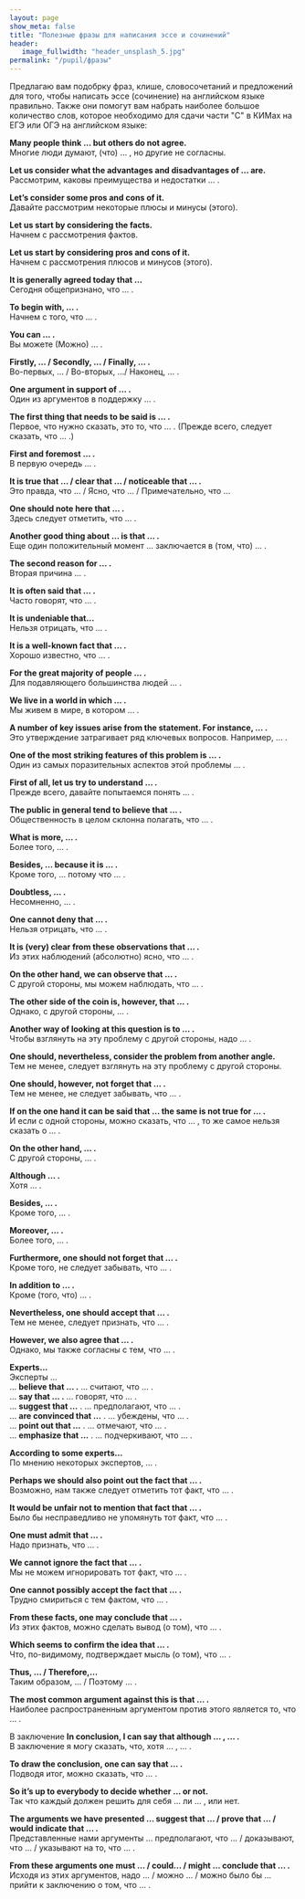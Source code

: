 ```yaml
---
layout: page
show_meta: false
title: "Полезные фразы для написания эссе и сочинений"
header:
   image_fullwidth: "header_unsplash_5.jpg"
permalink: "/pupil/фразы"
---
```

Предлагаю вам подобрку фраз, клише, словосочетаний и предложений для того, чтобы написать эссе (сочинение) на английском языке правильно. 
Также они помогут вам набрать наиболее большое количество слов, которое необходимо для сдачи части "C" в КИМах на ЕГЭ или ОГЭ на английском языке:

 
**Many people think … but others do not agree.**  
Многие люди думают, (что) … , но другие не согласны.

**Let us consider what the advantages and disadvantages of … are.**  
Рассмотрим, каковы преимущества и недостатки … .

**Let’s consider some pros and cons of it.**  
Давайте рассмотрим некоторые плюсы и минусы (этого).

**Let us start by considering the facts.**  
Начнем с рассмотрения фактов.

**Let us start by considering pros and cons of it.**  
Начнем с рассмотрения плюсов и минусов (этого).

**It is generally agreed today that …**  
Сегодня общепризнано, что … .

**To begin with, … .**  
Начнем с того, что … .

**You can … .**  
Вы можете (Можно) … .

**Firstly, … / Secondly, … / Finally, … .**  
Во-первых, … / Во-вторых, …/ Наконец, … .

**One argument in support of … .**  
Один из аргументов в поддержку … .

**The first thing that needs to be said is … .**  
Первое, что нужно сказать, это то, что … .
(Прежде всего, следует сказать, что … .)

**First and foremost … .**  
В первую очередь … .

**It is true that … / clear that … / noticeable that … .**  
Это правда, что … / Ясно, что … / Примечательно, что …

**One should note here that … .**  
Здесь следует отметить, что … .

**Another good thing about … is that … .**  
Еще один положительный момент … заключается в (том, что) … .

**The second reason for … .**  
Вторая причина … .

**It is often said that … .**  
Часто говорят, что … .

**It is undeniable that…**  
Нельзя отрицать, что … .

**It is a well-known fact that … .**  
Хорошо известно, что … .

**For the great majority of people … .**  
Для подавляющего большинства людей … .

**We live in a world in which … .**  
Мы живем в мире, в котором … .

**A number of key issues arise from the statement. For instance, … .**  
Это утверждение затрагивает ряд ключевых вопросов. Например, … .

**One of the most striking features of this problem is … .**  
Один из самых поразительных аспектов этой проблемы … .

**First of all, let us try to understand … .**  
Прежде всего, давайте попытаемся понять … .

**The public in general tend to believe that … .**  
Общественность в целом склонна полагать, что … .

**What is more, … .**  
Более того, … .

**Besides, … because it is … .**  
Кроме того, … потому что … .

**Doubtless, … .**  
Несомненно, … .

**One cannot deny that … .**  
Нельзя отрицать, что … .

**It is (very) clear from these observations that … .**  
Из этих наблюдений (абсолютно) ясно, что … .

**On the other hand, we can observe that … .**  
С другой стороны, мы можем наблюдать, что … .

**The other side of the coin is, however, that … .**  
Однако, с другой стороны, … .

**Another way of looking at this question is to … .**  
Чтобы взглянуть на эту проблему с другой стороны, надо … .

**One should, nevertheless, consider the problem from another angle.**  
Тем не менее, следует взглянуть на эту проблему с другой стороны.

**One should, however, not forget that … .**  
Тем не менее, не следует забывать, что … .

**If on the one hand it can be said that … the same is not true for … .**  
И если с одной стороны, можно сказать, что … , то же самое нельзя сказать о … .

**On the other hand, … .**  
С другой стороны, … .

**Although … .**  
Хотя … .

**Besides, … .**  
Кроме того, … .

**Moreover, … .**  
Более того, … .

**Furthermore, one should not forget that … .**  
Кроме того, не следует забывать, что … .

**In addition to … .**  
Кроме (того, что) … .

**Nevertheless, one should accept that … .**  
Тем не менее, следует признать, что … .

**However, we also agree that … .**  
Однако, мы также согласны с тем, что … .

**Experts…**  
Эксперты …  
… **believe that … .** … считают, что … .    
… **say that … .** … говорят, что … .    
… **suggest that …** . … предполагают, что … .    
… **are convinced that …** . … убеждены, что … .    
… **point out that …** . … отмечают, что … .    
… **emphasize that …** . … подчеркивают, что … .    

**According to some experts…**  
По мнению некоторых экспертов, … .

**Perhaps we should also point out the fact that … .**  
Возможно, нам также следует отметить тот факт, что … .

**It would be unfair not to mention that fact that … .**  
Было бы несправедливо не упомянуть тот факт, что … .

**One must admit that … .**  
Надо признать, что … .

**We cannot ignore the fact that … .**  
Мы не можем игнорировать тот факт, что … .

**One cannot possibly accept the fact that … .**  
Трудно смириться с тем фактом, что … .

**From these facts, one may conclude that … .**  
Из этих фактов, можно сделать вывод (о том), что … .

**Which seems to confirm the idea that … .**  
Что, по-видимому, подтверждает мысль (о том), что … .

**Thus, … / Therefore,…**  
Таким образом, … / Поэтому … .

**The most common argument against this is that … .**  
Наиболее распространенным аргументом против этого является то, что … .

В заключение
**In conclusion, I can say that although … , … .**  
В заключение я могу сказать, что, хотя … , … .

**To draw the conclusion, one can say that … .**  
Подводя итог, можно сказать, что … .

**So it’s up to everybody to decide whether … or not.**  
Так что каждый должен решить для себя … ли … , или нет.

**The arguments we have presented … suggest that … / prove that … / would indicate that … .**  
Представленные нами аргументы … предполагают, что … / доказывают, что … / указывают на то, что … .

**From these arguments one must … / could… / might … conclude that … .**  
Исходя из этих аргументов, надо … / можно … / можно было бы … прийти к заключению о том, что … .
